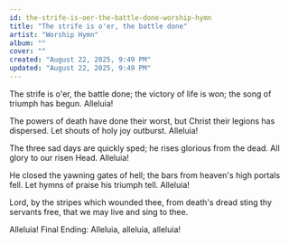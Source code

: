 ```yaml
---
id: the-strife-is-oer-the-battle-done-worship-hymn
title: "The strife is o'er, the battle done"
artist: "Worship Hymn"
album: ""
cover: ""
created: "August 22, 2025, 9:49 PM"
updated: "August 22, 2025, 9:49 PM"
---
```


The strife is o'er, the battle done;
the victory of life is won;
the song of triumph has begun.
Alleluia!

The powers of death have done their worst,
but Christ their legions has dispersed.
Let shouts of holy joy outburst.
Alleluia!

The three sad days are quickly sped;
he rises glorious from the dead.
All glory to our risen Head.
Alleluia!

He closed the yawning gates of hell;
the bars from heaven's high portals fell.
Let hymns of praise his triumph tell.
Alleluia!

Lord, by the stripes which wounded thee,
from death's dread sting thy servants free,
that we may live and sing to thee.

Alleluia!
Final Ending:
Alleluia, alleluia, alleluia!